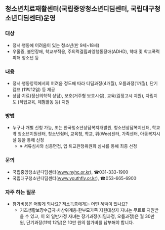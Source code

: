 ## 청소년치료재활센터(국립중앙청소년디딤센터, 국립대구청소년디딤센터)운영

### 대상
- 정서·행동에 어려움이 있는 청소년(만 9세~18세)
- 우울증, 불안장애, 학교부적응, 주의력결핍과잉행동장애(ADHD), 학대 및 학교폭력 피해 청소년 등

### 내용
- 정서·행동영역에서의 어려움 정도에 따라 디딤과정(4개월), 오름과정(1개월), 단기캠프 (11박12일) 등 제공
- 상담·치료(정신의학적 상담), 보호(거주형 보호시설), 교육(검정고시 지원), 자립지도 (직업교육, 체험활동 등) 지원

### 방법
- 누구나 개별 신청 가능, 또는 한국청소년상담복지개발원, 청소년상담복지센터, 학교밖 청소년지원센터, 청소년쉼터, 교육청, 학교, 위(Wee)센터, 가족센터, 아동복지시설 등을 통해 신청
  - ※ 서류심사와 심층면접, 입·퇴교판정위원회 심사를 통해 최종 선정

### 문의
- 국립중앙청소년디딤센터(www.nyhc.or.kr), ☎031-333-1900
- 국립대구청소년디딤센터(www.youthfly.or.kr), ☎053-665-6900

### 자주 하는 질문
- 참가비용은 어떻게 되나요? 저소득층에게는 어떤 혜택이 있나요?
  - 기초생활보장수급자·차상위계층·한부모가족 지원대상자 자녀는 무료로 지원받을 수 있고, 이 외 일반가정 자녀는 장기과정(디딤과정, 오름과정)은 월 30만 원, 단기과정(11박 12일)은 10만 원의 참가비를 납부해야 합니다.
